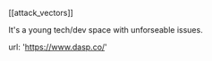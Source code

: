 [[attack_vectors]]

It's a young tech/dev space with unforseable issues. 

url: 'https://www.dasp.co/'

